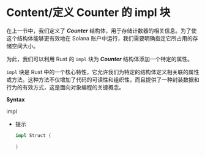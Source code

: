 # Content/定义 Counter 的 impl 块

在上一节中，我们定义了 ***Counter*** 结构体，用于存储计数器的相关信息。为了使这个结构体能够更有效地在 Solana 账户中运行，我们需要明确指定它所占用的存储空间大小。

为此，我们可以利用 Rust 的 `impl` 块为 ***Counter*** 结构体添加一个特定的属性。

`impl` 块是 Rust 中的一个核心特性，它允许我们为特定的结构体定义相关联的属性或方法。这种方法不仅增加了代码的可读性和组织性，而且提供了一种封装数据和行为的有效方式，这是面向对象编程的关键概念。

**Syntax**

impl

- 提示
    
    ```rust
    impl Struct {
       
    }
    ```